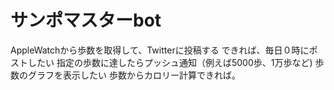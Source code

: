 # サンポマスターbot
AppleWatchから歩数を取得して、Twitterに投稿する
できれば、毎日０時にポストしたい
指定の歩数に達したらプッシュ通知（例えば5000歩、1万歩など)
歩数のグラフを表示したい
歩数からカロリー計算できれば。

